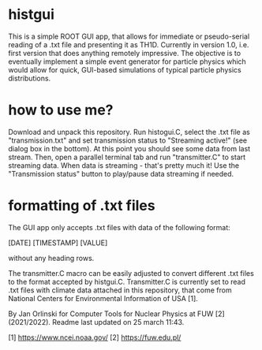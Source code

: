 # histgui

This is a simple ROOT GUI app, that allows for immediate or pseudo-serial reading of a .txt file and presenting it as TH1D.
Currently in version 1.0, i.e. first version that does anything remotely impressive. The objective is to eventually implement a simple event generator for particle physics which would allow for quick, GUI-based simulations of typical particle physics distributions. 

# how to use me?

Download and unpack this repository. Run histogui.C, select the .txt file as "transmission.txt" and set transmission status to "Streaming active!" (see dialog box in the bottom). At this point you should see some data from last stream. Then, open a parallel terminal tab and run "transmitter.C" to start streaming data. When data is streaming - that's pretty much it! Use the "Transmission status" button to play/pause data streaming if needed.

# formatting of .txt files

The GUI app only accepts .txt files with data of the following format:

[DATE] [TIMESTAMP] [VALUE]

without any heading rows. 

The transmitter.C macro can be easily adjusted to convert different .txt files to the format accepted by histgui.C. Transmitter.C is currently set to read .txt files with climate data attached in this repository, that come from National Centers for Environmental Information of USA [1].

By Jan Orlinski for Computer Tools for Nuclear Physics at FUW [2] (2021/2022).
Readme last updated on 25 march 11:43.


[1] https://www.ncei.noaa.gov/
[2] https://fuw.edu.pl/
